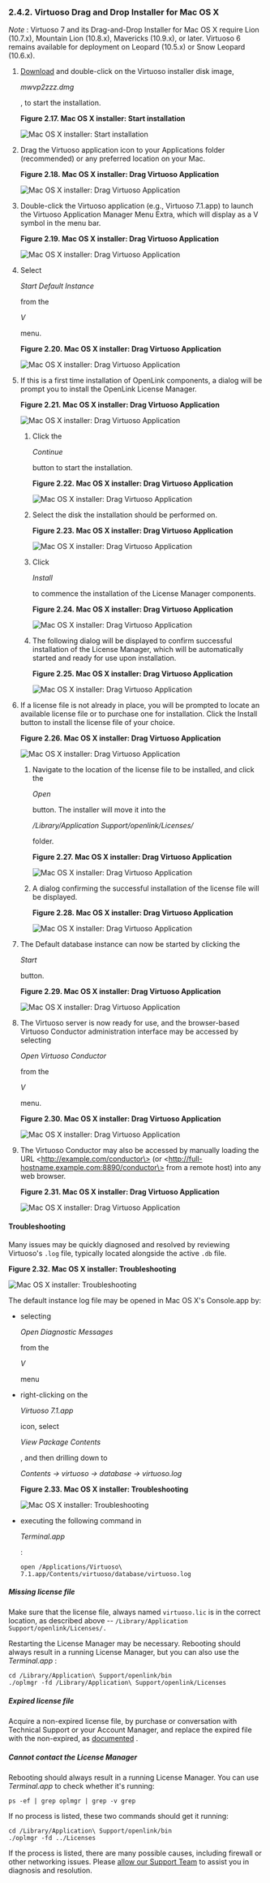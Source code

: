 <div id="macosxinstdragdrop" class="section">

<div class="titlepage">

<div>

<div>

### 2.4.2. Virtuoso Drag and Drop Installer for Mac OS X

</div>

</div>

</div>

<span class="emphasis">*Note*</span> : Virtuoso 7 and its Drag-and-Drop
Installer for Mac OS X require Lion (10.7.x), Mountain Lion (10.8.x),
Mavericks (10.9.x), or later. Virtuoso 6 remains available for
deployment on Leopard (10.5.x) or Snow Leopard (10.6.x).

<div class="orderedlist">

1.  <a href="http://virtuoso.openlinksw.com/download/" class="ulink"
    target="_top">Download</a> and double-click on the Virtuoso
    installer disk image,

    <span class="emphasis">*mwvp2zzz.dmg*</span>

    , to start the installation.

    <div class="figure-float">

    <div id="v7pe1" class="figure">

    **Figure 2.17. Mac OS X installer: Start installation**

    <div class="figure-contents">

    <div class="mediaobject">

    ![Mac OS X installer: Start installation](images/mac/v7pe1.png)

    </div>

    </div>

    </div>

      

    </div>

2.  Drag the Virtuoso application icon to your Applications folder
    (recommended) or any preferred location on your Mac.

    <div class="figure-float">

    <div id="v7pe2" class="figure">

    **Figure 2.18. Mac OS X installer: Drag Virtuoso Application**

    <div class="figure-contents">

    <div class="mediaobject">

    ![Mac OS X installer: Drag Virtuoso
    Application](images/mac/v7pe2.png)

    </div>

    </div>

    </div>

      

    </div>

3.  Double-click the Virtuoso application (e.g., Virtuoso 7.1.app) to
    launch the Virtuoso Application Manager Menu Extra, which will
    display as a V symbol in the menu bar.

    <div class="figure-float">

    <div id="v7pe6" class="figure">

    **Figure 2.19. Mac OS X installer: Drag Virtuoso Application**

    <div class="figure-contents">

    <div class="mediaobject">

    ![Mac OS X installer: Drag Virtuoso
    Application](images/mac/v7pe6.png)

    </div>

    </div>

    </div>

      

    </div>

4.  Select

    <span class="emphasis">*Start Default Instance*</span>

    from the

    <span class="emphasis">*V*</span>

    menu.

    <div class="figure-float">

    <div id="v7pe7" class="figure">

    **Figure 2.20. Mac OS X installer: Drag Virtuoso Application**

    <div class="figure-contents">

    <div class="mediaobject">

    ![Mac OS X installer: Drag Virtuoso
    Application](images/mac/v7pe7.png)

    </div>

    </div>

    </div>

      

    </div>

5.  If this is a first time installation of OpenLink components, a
    dialog will be prompt you to install the OpenLink License Manager.

    <div class="figure-float">

    <div id="v7pe8" class="figure">

    **Figure 2.21. Mac OS X installer: Drag Virtuoso Application**

    <div class="figure-contents">

    <div class="mediaobject">

    ![Mac OS X installer: Drag Virtuoso
    Application](images/mac/v7pe8.png)

    </div>

    </div>

    </div>

      

    </div>

    <div class="orderedlist">

    1.  Click the

        <span class="emphasis">*Continue*</span>

        button to start the installation.

        <div class="figure-float">

        <div id="v7pe9" class="figure">

        **Figure 2.22. Mac OS X installer: Drag Virtuoso Application**

        <div class="figure-contents">

        <div class="mediaobject">

        ![Mac OS X installer: Drag Virtuoso
        Application](images/mac/v7pe9.png)

        </div>

        </div>

        </div>

          

        </div>

    2.  Select the disk the installation should be performed on.

        <div class="figure-float">

        <div id="v7pe10" class="figure">

        **Figure 2.23. Mac OS X installer: Drag Virtuoso Application**

        <div class="figure-contents">

        <div class="mediaobject">

        ![Mac OS X installer: Drag Virtuoso
        Application](images/mac/v7pe10.png)

        </div>

        </div>

        </div>

          

        </div>

    3.  Click

        <span class="emphasis">*Install*</span>

        to commence the installation of the License Manager components.

        <div class="figure-float">

        <div id="v7pe11" class="figure">

        **Figure 2.24. Mac OS X installer: Drag Virtuoso Application**

        <div class="figure-contents">

        <div class="mediaobject">

        ![Mac OS X installer: Drag Virtuoso
        Application](images/mac/v7pe11.png)

        </div>

        </div>

        </div>

          

        </div>

    4.  The following dialog will be displayed to confirm successful
        installation of the License Manager, which will be automatically
        started and ready for use upon installation.

        <div class="figure-float">

        <div id="v7pe12" class="figure">

        **Figure 2.25. Mac OS X installer: Drag Virtuoso Application**

        <div class="figure-contents">

        <div class="mediaobject">

        ![Mac OS X installer: Drag Virtuoso
        Application](images/mac/v7pe12.png)

        </div>

        </div>

        </div>

          

        </div>

    </div>

6.  If a license file is not already in place, you will be prompted to
    locate an available license file or to purchase one for
    installation. Click the Install button to install the license file
    of your choice.

    <div class="figure-float">

    <div id="v7pe13" class="figure">

    **Figure 2.26. Mac OS X installer: Drag Virtuoso Application**

    <div class="figure-contents">

    <div class="mediaobject">

    ![Mac OS X installer: Drag Virtuoso
    Application](images/mac/v7pe13.png)

    </div>

    </div>

    </div>

      

    </div>

    <div class="orderedlist">

    1.  Navigate to the location of the license file to be installed,
        and click the

        <span class="emphasis">*Open*</span>

        button. The installer will move it into the

        <span class="emphasis">*/Library/Application
        Support/openlink/Licenses/*</span>

        folder.

        <div class="figure-float">

        <div id="v7pe14" class="figure">

        **Figure 2.27. Mac OS X installer: Drag Virtuoso Application**

        <div class="figure-contents">

        <div class="mediaobject">

        ![Mac OS X installer: Drag Virtuoso
        Application](images/mac/v7pe14.png)

        </div>

        </div>

        </div>

          

        </div>

    2.  A dialog confirming the successful installation of the license
        file will be displayed.

        <div class="figure-float">

        <div id="v7pe15" class="figure">

        **Figure 2.28. Mac OS X installer: Drag Virtuoso Application**

        <div class="figure-contents">

        <div class="mediaobject">

        ![Mac OS X installer: Drag Virtuoso
        Application](images/mac/v7pe15.png)

        </div>

        </div>

        </div>

          

        </div>

    </div>

7.  The Default database instance can now be started by clicking the

    <span class="emphasis">*Start*</span>

    button.

    <div class="figure-float">

    <div id="v7pe16" class="figure">

    **Figure 2.29. Mac OS X installer: Drag Virtuoso Application**

    <div class="figure-contents">

    <div class="mediaobject">

    ![Mac OS X installer: Drag Virtuoso
    Application](images/mac/v7pe16.png)

    </div>

    </div>

    </div>

      

    </div>

8.  The Virtuoso server is now ready for use, and the browser-based
    Virtuoso Conductor administration interface may be accessed by
    selecting

    <span class="emphasis">*Open Virtuoso Conductor*</span>

    from the

    <span class="emphasis">*V*</span>

    menu.

    <div class="figure-float">

    <div id="v7pe17" class="figure">

    **Figure 2.30. Mac OS X installer: Drag Virtuoso Application**

    <div class="figure-contents">

    <div class="mediaobject">

    ![Mac OS X installer: Drag Virtuoso
    Application](images/mac/v7pe17.png)

    </div>

    </div>

    </div>

      

    </div>

9.  The Virtuoso Conductor may also be accessed by manually loading the
    URL \<http://example.com/conductor\> (or
    \<http://full-hostname.example.com:8890/conductor\> from a remote
    host) into any web browser.

    <div class="figure-float">

    <div id="v7pe18" class="figure">

    **Figure 2.31. Mac OS X installer: Drag Virtuoso Application**

    <div class="figure-contents">

    <div class="mediaobject">

    ![Mac OS X installer: Drag Virtuoso
    Application](images/mac/v7pe18.png)

    </div>

    </div>

    </div>

      

    </div>

</div>

<div id="macosxinstdragdroptrbsh" class="section">

<div class="titlepage">

<div>

<div>

#### Troubleshooting

</div>

</div>

</div>

Many issues may be quickly diagnosed and resolved by reviewing
Virtuoso's `.log` file, typically located alongside the active `.db`
file.

<div class="figure-float">

<div id="v7pe19" class="figure">

**Figure 2.32. Mac OS X installer: Troubleshooting**

<div class="figure-contents">

<div class="mediaobject">

![Mac OS X installer: Troubleshooting](images/mac/v7pe19.png)

</div>

</div>

</div>

  

</div>

The default instance log file may be opened in Mac OS X's Console.app
by:

<div class="itemizedlist">

- selecting

  <span class="emphasis">*Open Diagnostic Messages*</span>

  from the

  <span class="emphasis">*V*</span>

  menu

- right-clicking on the

  <span class="emphasis">*Virtuoso 7.1.app* </span>

  icon, select

  <span class="emphasis">*View Package Contents*</span>

  , and then drilling down to

  <span class="emphasis">*Contents -\> virtuoso -\> database -\>
  virtuoso.log*</span>

  <div class="figure-float">

  <div id="v7pe20" class="figure">

  **Figure 2.33. Mac OS X installer: Troubleshooting**

  <div class="figure-contents">

  <div class="mediaobject">

  ![Mac OS X installer: Troubleshooting](images/mac/v7pe20.png)

  </div>

  </div>

  </div>

    

  </div>

- executing the following command in

  <span class="emphasis">*Terminal.app*</span>

  :

  ``` programlisting
  open /Applications/Virtuoso\ 7.1.app/Contents/virtuoso/database/virtuoso.log
  ```

</div>

<div id="macosxinstdragdroptrbshmissingl" class="section">

<div class="titlepage">

<div>

<div>

##### Missing license file

</div>

</div>

</div>

Make sure that the license file, always named `virtuoso.lic` is in the
correct location, as described above --
`/Library/Application Support/openlink/Licenses/.`

Restarting the License Manager may be necessary. Rebooting should always
result in a running License Manager, but you can also use the
<span class="emphasis">*Terminal.app*</span> :

``` programlisting
cd /Library/Application\ Support/openlink/bin
./oplmgr -fd /Library/Application\ Support/openlink/Licenses
```

</div>

<div id="macosxinstdragdroptrbshexpiredl" class="section">

<div class="titlepage">

<div>

<div>

##### Expired license file

</div>

</div>

</div>

Acquire a non-expired license file, by purchase or conversation with
Technical Support or your Account Manager, and replace the expired file
with the non-expired, as
<a href="http://support.openlinksw.com/supportweb/ApplyVirtLicenses"
class="ulink" target="_top">documented</a> .

</div>

<div id="macosxinstdragdroptrbsnolm" class="section">

<div class="titlepage">

<div>

<div>

##### Cannot contact the License Manager

</div>

</div>

</div>

Rebooting should always result in a running License Manager. You can use
<span class="emphasis">*Terminal.app*</span> to check whether it's
running:

``` programlisting
ps -ef | grep oplmgr | grep -v grep
```

If no process is listed, these two commands should get it running:

``` programlisting
cd /Library/Application\ Support/openlink/bin
./oplmgr -fd ../Licenses
```

If the process is listed, there are many possible causes, including
firewall or other networking issues. Please
<a href="http://support.openlinksw.com/support/online-support.vsp"
class="ulink" target="_top">allow our Support Team</a> to assist you in
diagnosis and resolution.

</div>

</div>

</div>
